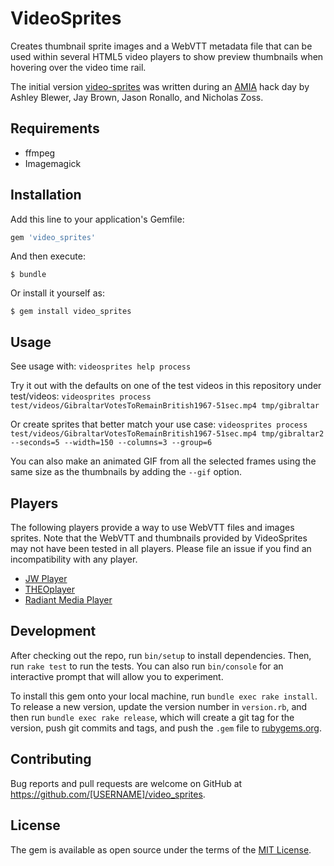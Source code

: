# VideoSprites

Creates thumbnail sprite images and a WebVTT metadata file that can be used within several HTML5 video players to show preview thumbnails when hovering over the video time rail.

The initial version [video-sprites](https://github.com/jronallo/video-sprites) was written during an [AMIA](http://www.amianet.org/) hack day by Ashley Blewer, Jay Brown, Jason Ronallo, and Nicholas Zoss.

## Requirements

- ffmpeg
- Imagemagick

## Installation

Add this line to your application's Gemfile:

```ruby
gem 'video_sprites'
```

And then execute:

`$ bundle`

Or install it yourself as:

`$ gem install video_sprites`

## Usage

See usage with: `videosprites help process`

Try it out with the defaults on one of the test videos in this repository under test/videos:
`videosprites process test/videos/GibraltarVotesToRemainBritish1967-51sec.mp4 tmp/gibraltar`

Or create sprites that better match your use case:
`videosprites process test/videos/GibraltarVotesToRemainBritish1967-51sec.mp4 tmp/gibraltar2 --seconds=5 --width=150 --columns=3 --group=6`

You can also make an animated GIF from all the selected frames using the same size as the thumbnails by adding the `--gif` option.

## Players

The following players provide a way to use WebVTT files and images sprites. Note that the WebVTT and thumbnails provided by VideoSprites may not have been tested in all players. Please file an issue if you find an incompatibility with any player.

- [JW Player](https://support.jwplayer.com/customer/portal/articles/1407439-adding-preview-thumbnails)
- [THEOplayer](https://support.theoplayer.com/hc/en-us/articles/207460505-Preview-Thumbnails)
- [Radiant Media Player](https://www.radiantmediaplayer.com/docs/3.0/preview-thumbnails.html)

## Development

After checking out the repo, run `bin/setup` to install dependencies. Then, run `rake test` to run the tests. You can also run `bin/console` for an interactive prompt that will allow you to experiment.

To install this gem onto your local machine, run `bundle exec rake install`. To release a new version, update the version number in `version.rb`, and then run `bundle exec rake release`, which will create a git tag for the version, push git commits and tags, and push the `.gem` file to [rubygems.org](https://rubygems.org).

## Contributing

Bug reports and pull requests are welcome on GitHub at https://github.com/[USERNAME]/video_sprites.

## License

The gem is available as open source under the terms of the [MIT License](http://opensource.org/licenses/MIT).
